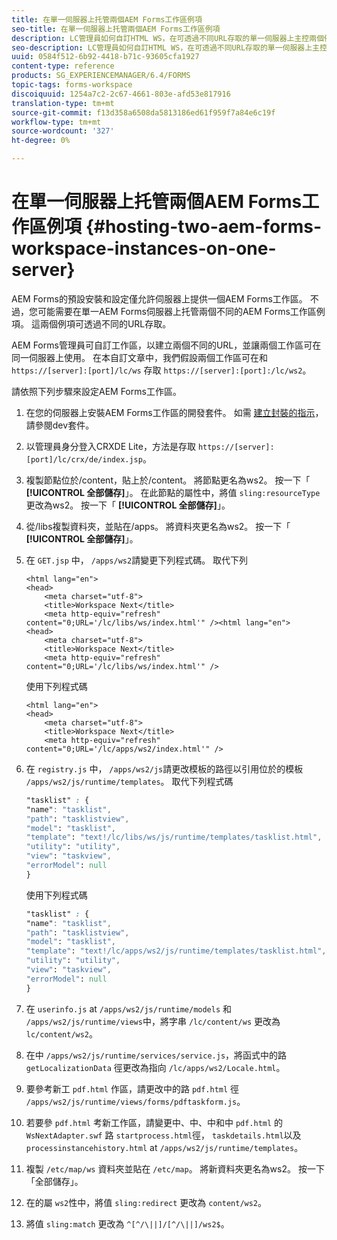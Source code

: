 ```yaml
---
title: 在單一伺服器上托管兩個AEM Forms工作區例項
seo-title: 在單一伺服器上托管兩個AEM Forms工作區例項
description: LC管理員如何自訂HTML WS，在可透過不同URL存取的單一伺服器上主控兩個例項。
seo-description: LC管理員如何自訂HTML WS，在可透過不同URL存取的單一伺服器上主控兩個例項。
uuid: 0584f512-6b92-4418-b71c-93605cfa1927
content-type: reference
products: SG_EXPERIENCEMANAGER/6.4/FORMS
topic-tags: forms-workspace
discoiquuid: 1254a7c2-2c67-4661-803e-afd53e817916
translation-type: tm+mt
source-git-commit: f13d358a6508da5813186ed61f959f7a84e6c19f
workflow-type: tm+mt
source-wordcount: '327'
ht-degree: 0%

---
```



# 在單一伺服器上托管兩個AEM Forms工作區例項 {#hosting-two-aem-forms-workspace-instances-on-one-server}

AEM Forms的預設安裝和設定僅允許伺服器上提供一個AEM Forms工作區。 不過，您可能需要在單一AEM Forms伺服器上托管兩個不同的AEM Forms工作區例項。 這兩個例項可透過不同的URL存取。

AEM Forms管理員可自訂工作區，以建立兩個不同的URL，並讓兩個工作區可在同一伺服器上使用。 在本自訂文章中，我們假設兩個工作區可在和 `https://[server]:[port]/lc/ws` 存取 `https://[server]:[port]:/lc/ws2`。

請依照下列步驟來設定AEM Forms工作區。

1. 在您的伺服器上安裝AEM Forms工作區的開發套件。 如需 [建立封裝的指示](/help/forms/using/introduction-customizing-html-workspace.md#p-crx-package-p)，請參閱dev套件。
1. 以管理員身分登入CRXDE Lite，方法是存取 `https://[server]:[port]/lc/crx/de/index.jsp`。
1. 複製節點位於/content，貼上於/content。 將節點更名為ws2。 按一下「 **[!UICONTROL 全部儲存]**」。 在此節點的屬性中，將值 `sling:resourceType` 更改為ws2。 按一下「 **[!UICONTROL 全部儲存]**」。

1. 從/libs複製資料夾，並貼在/apps。 將資料夾更名為ws2。 按一下「 **[!UICONTROL 全部儲存]**」。
1. 在 `GET.jsp` 中， `/apps/ws2`請變更下列程式碼。 取代下列

   ```
   <html lang="en">
   <head>
       <meta charset="utf-8">
       <title>Workspace Next</title>
       <meta http-equiv="refresh" content="0;URL='/lc/libs/ws/index.html'" /><html lang="en">
   <head>
       <meta charset="utf-8">
       <title>Workspace Next</title>
       <meta http-equiv="refresh" content="0;URL='/lc/libs/ws/index.html'" />
   ```

   使用下列程式碼

   ```
   <html lang="en">
   <head>
       <meta charset="utf-8">
       <title>Workspace Next</title>
       <meta http-equiv="refresh" content="0;URL='/lc/apps/ws2/index.html'" />
   ```

1. 在 `registry.js` 中， `/apps/ws2/js`請更改模板的路徑以引用位於的模板 `/apps/ws2/js/runtime/templates`。 取代下列程式碼

   ```css
   "tasklist" : {
   "name": "tasklist",
   "path": "tasklistview",
   "model": "tasklist",
   "template": "text!/lc/libs/ws/js/runtime/templates/tasklist.html",
   "utility": "utility",
   "view": "taskview",
   "errorModel": null
   }
   ```

   使用下列程式碼

   ```css
   "tasklist" : {
   "name": "tasklist",
   "path": "tasklistview",
   "model": "tasklist",
   "template": "text!/lc/apps/ws2/js/runtime/templates/tasklist.html",
   "utility": "utility",
   "view": "taskview",
   "errorModel": null
   }
   ```

1. 在 `userinfo.js` at `/apps/ws2/js/runtime/models` 和 `/apps/ws2/js/runtime/views`中，將字串 `/lc/content/ws` 更改為 `lc/content/ws2`。

1. 在中 `/apps/ws2/js/runtime/services/service.js`，將函式中的路 `getLocalizationData` 徑更改為指向 `/lc/apps/ws2/Locale.html`。

1. 要參考新工 `pdf.html` 作區，請更改中的路 `pdf.html` 徑 `/apps/ws2/js/runtime/views/forms/pdftaskform.js`。

1. 若要參 `pdf.html` 考新工作區，請變更中、中、中和中 `pdf.html` 的 `WsNextAdapter.swf` 路 `startprocess.html`徑， `taskdetails.html`以及 `processinstancehistory.html` at `/apps/ws2/js/runtime/templates`。

1. 複製 `/etc/map/ws` 資料夾並貼在 `/etc/map`。 將新資料夾更名為ws2。 按一下「全部儲存」。

1. 在的屬 `ws2`性中，將值 `sling:redirect` 更改為 `content/ws2`。

1. 將值 `sling:match` 更改為 `^[^/\||]/[^/\||]/ws2$`。
